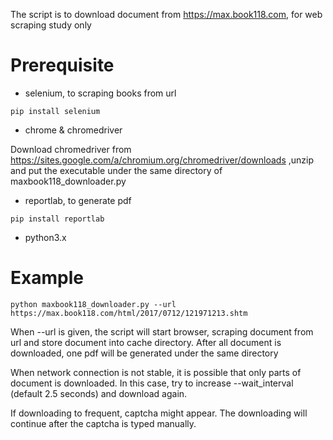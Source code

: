 The script is to download document from https://max.book118.com, for web scraping study only

# Prerequisite
* selenium, to scraping books from url

`pip install selenium`

* chrome & chromedriver

Download chromedriver from https://sites.google.com/a/chromium.org/chromedriver/downloads ,unzip and put the executable under the same directory of maxbook118_downloader.py 

* reportlab, to generate pdf

`pip install reportlab`

* python3.x

# Example 
`python maxbook118_downloader.py --url https://max.book118.com/html/2017/0712/121971213.shtm`

When --url is given, the script will start browser, scraping document from url and store document into cache directory. After all document is downloaded, one pdf will be generated under the same directory

When network connection is not stable, it is possible that only parts of document is downloaded. In this case, try to increase --wait_interval (default 2.5 seconds) and download again.

If downloading to frequent, captcha might appear. The downloading will continue after the captcha is typed manually.
